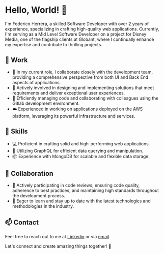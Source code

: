 # Hello, World! 👋

I'm Federico Herrera, a skilled Software Developer with over 2 years of experience, specializing in crafting high-quality web applications. Currently, I'm serving as a Mid Level Software Developer on a project for Disney Media, one of the flagship clients at Globant, where I continually enhance my expertise and contribute to thrilling projects.

## 💼 Work

- 🔭 In my current role, I collaborate closely with the development team, providing a comprehensive perspective from both UI and Back End aspects of applications.
- 🚀 Actively involved in designing and implementing solutions that meet requirements and deliver exceptional user experiences.
- 👥 Efficiently managing code and collaborating with colleagues using the Gitlab development environment.
- ☁️ Experienced in working on applications deployed on the AWS platform, leveraging its powerful infrastructure and services.

## 🚀 Skills

- 💻 Proficient in crafting solid and high-performing web applications.
- 🔄 Utilizing GraphQL for efficient data querying and manipulation.
- 📦 Experience with MongoDB for scalable and flexible data storage.

## 👥 Collaboration

- 🤝 Actively participating in code reviews, ensuring code quality, adherence to best practices, and maintaining high standards throughout the development process.
- 🌱 Eager to learn and stay up to date with the latest technologies and methodologies in the industry.

## 📫 Contact

Feel free to reach out to me at [Linkedin](https://www.linkedin.com/in/federicoherreradev) or via [email](mailto:federico.herrera_dev@outlook.com).

Let's connect and create amazing things together! 🚀

<!---
FdHerrera/FdHerrera is a ✨ special ✨ repository because its `README.md` (this file) appears on your GitHub profile.
You can click the Preview link to take a look at your changes.
--->
